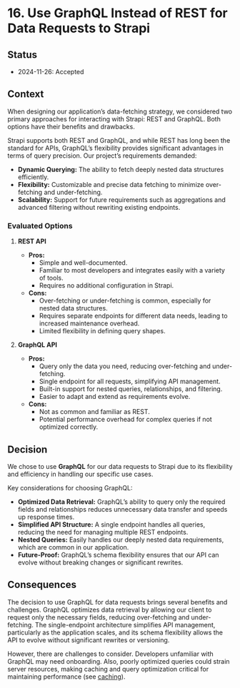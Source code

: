 # 16. Use GraphQL Instead of REST for Data Requests to Strapi

## Status

- 2024-11-26: Accepted

## Context

When designing our application’s data-fetching strategy, we considered two primary approaches for interacting with Strapi: REST and GraphQL. Both options have their benefits and drawbacks.

Strapi supports both REST and GraphQL, and while REST has long been the standard for APIs, GraphQL’s flexibility provides significant advantages in terms of query precision. Our project’s requirements demanded:

- **Dynamic Querying:** The ability to fetch deeply nested data structures efficiently.
- **Flexibility:** Customizable and precise data fetching to minimize over-fetching and under-fetching.
- **Scalability:** Support for future requirements such as aggregations and advanced filtering without rewriting existing endpoints.

### Evaluated Options

1. **REST API**
   - **Pros:**
     - Simple and well-documented.
     - Familiar to most developers and integrates easily with a variety of tools.
     - Requires no additional configuration in Strapi.
   - **Cons:**
     - Over-fetching or under-fetching is common, especially for nested data structures.
     - Requires separate endpoints for different data needs, leading to increased maintenance overhead.
     - Limited flexibility in defining query shapes.

2. **GraphQL API**
   - **Pros:**
     - Query only the data you need, reducing over-fetching and under-fetching.
     - Single endpoint for all requests, simplifying API management.
     - Built-in support for nested queries, relationships, and filtering.
     - Easier to adapt and extend as requirements evolve.
   - **Cons:**
     - Not as common and familiar as REST.
     - Potential performance overhead for complex queries if not optimized correctly.

## Decision

We chose to use **GraphQL** for our data requests to Strapi due to its flexibility and efficiency in handling our specific use cases.

Key considerations for choosing GraphQL:

- **Optimized Data Retrieval:** GraphQL’s ability to query only the required fields and relationships reduces unnecessary data transfer and speeds up response times.
- **Simplified API Structure:** A single endpoint handles all queries, reducing the need for managing multiple REST endpoints.
- **Nested Queries:** Easily handles our deeply nested data requirements, which are common in our application.
- **Future-Proof:** GraphQL’s schema flexibility ensures that our API can evolve without breaking changes or significant rewrites.

## Consequences

The decision to use GraphQL for data requests brings several benefits and challenges. GraphQL optimizes data retrieval
by allowing our client to request only the necessary fields, reducing over-fetching and under-fetching.
The single-endpoint architecture simplifies API management, particularly
as the application scales, and its schema flexibility allows the API to evolve without
significant rewrites or versioning.

However, there are challenges to consider. Developers unfamiliar with GraphQL may need onboarding.
Also, poorly optimized queries could strain server resources, making caching and query optimization
critical for maintaining performance (see [caching](0017-use-serverside-caching.md)).
